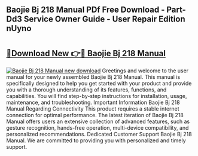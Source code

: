 ## Baojie Bj 218 Manual PDf Free Download - Part-Dd3 Service Owner Guide - User Repair Edition nUyno

# <h2><a href="http://bc45650.oget.top/?id=Baojie+Bj+218+Manual">🔗Download New 👉🔴 Baojie Bj 218 Manual</a></h2>

[![Baojie Bj 218 Manual new download](https://i.imgur.com/5g1atiW.png)](http://bc45650.oget.top/?id=Baojie+Bj+218+Manual)
Greetings and welcome to the user manual for your newly assembled Baojie Bj 218 Manual. This manual is specifically designed to help you get started with your product and provide you with a thorough understanding of its features, functions, and capabilities. You will find step-by-step instructions for installation, usage, maintenance, and troubleshooting. Important Information Baojie Bj 218 Manual Regarding Connectivity This product requires a stable internet connection for optimal performance. The latest iteration of Baojie Bj 218 Manual offers users an extensive collection of advanced features, such as gesture recognition, hands-free operation, multi-device compatibility, and personalized recommendations. Dedicated Customer Support Baojie Bj 218 Manual. We are committed to providing you with personalized and timely support.
